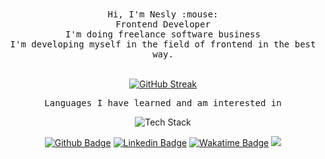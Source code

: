 <!-- ![Header](github-header-image.png) -->  

<div align="center">
    <samp> Hi, I'm Nesly :mouse: </samp> <br/>
    <samp> Frontend Developer </samp> <br/>
    <samp> I'm doing freelance software business</samp> <br/>
    <samp> I'm developing myself in the field of frontend in the best way. </samp>
    <samp></samp> 
 <div> 
 <br>

[![GitHub Streak](https://streak-stats.demolab.com?user=neslihanatasever&theme=onedark&hide_border=true&date_format=M%20j%5B%2C%20Y%5D&mode=weekly)](https://git.io/streak-stats)
     
<div align="center">
    <samp>Languages I have learned and am interested in</samp>
<div> 

![Tech Stack](https://cardify.vercel.app/api/badges?border=false&borderColor=%23ddd&borderWidth=2&iconColor=&icons=html5%2Ccss3%2Csass%2Cjavascript%2Ctypescript%2Cangular%2Cvuedotjs&preset=magic-lake&shadow=true&width=70)
   

[![Github Badge](https://img.shields.io/badge/-Github-FFE4C4?style=quare&labelColor=FFE4C4&logo=Github&logoColor=white&link=link)](https://github.com/Nslhnatasvr) 
[![Linkedin Badge](https://img.shields.io/badge/-Linkedin-DCDCDC?style=flat-quare&labelColor=DCDCDC&logo=linkedin&logoColor=white&link=link)](https://www.linkedin.com/in/neslihan-atasever-287952211/)
[![Wakatime Badge](https://img.shields.io/badge/-Wakatime-f4cbbd?style=flat-quare&labelColor=f4cbbd&logo=wakatime&logoColor=white&link=link)](https://wakatime.com/@Neslihan)
     <a href="https://github.com/neslihanatasever/github-profile-views-counter">
  <img src="https://komarev.com/ghpvc/?username=neslihanatasever&color=f4cbbd">
</a>
